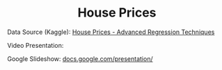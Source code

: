 <center><h1>House Prices</h1></center>
<p>Data Source (Kaggle): <a href="https://www.kaggle.com/competitions/house-prices-advanced-regression-techniques/overview" target="_blank" rel="noopener">House Prices - Advanced Regression Techniques</a></p>

<p>Video Presentation: <a href=""></a></p>
<p>Google Slideshow: <a href="https://docs.google.com/presentation/d/1X_xw4XU6-8bRPz4za0ONTxapr6hxuilxyM7X1n2IjdY/edit?usp=sharing">docs.google.com/presentation/</a></p>
